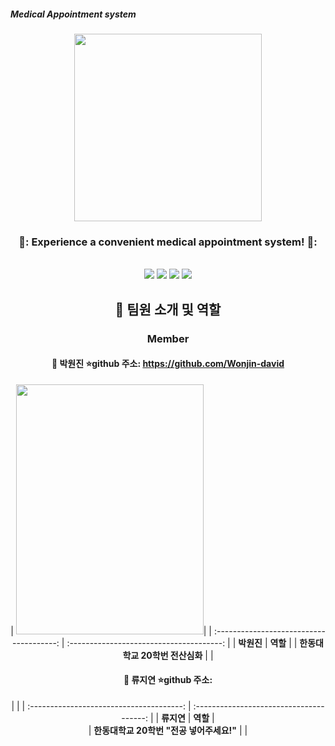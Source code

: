 ##### Medical Appointment system
<div align="center">
<p align="center"><img src="https://user-images.githubusercontent.com/126576242/236626593-7e296aa8-c4f9-4fe3-9ec0-5ca78b489074.png" height="300px" width="300px"></p>
  
### 🏥: Experience a convenient medical appointment system! 🏥:
<br/>
<img src="https://img.shields.io/badge/HTML-E34F26?style=flat&logo=HTML5&logoColor=white"/>
<img src="https://img.shields.io/badge/C-00CCFF?style=flat&logo=C&logoColor=white"/>
<img src="https://img.shields.io/badge/VisualStudioCode-0000FF?style=flat-square&logo=VisualStudioCode&logoColor="black"/>
<img src="https://img.shields.io/badge/Markdown-000000?style=flat-square&logo=Markdown&logoColor="white"/>

## 🚀 팀원 소개 및 역할
### Member
 #### 👦 박원진 ⭐github 주소: https://github.com/Wonjin-david
| <img src="https://user-images.githubusercontent.com/126576242/236665332-2f80adb4-9b32-4a7e-bc93-aca8e4597df4.png" width="300" height="400"/>|
| :--------------------------------------: | :--------------------------------------: |
|             **박원진**              |        **역할**        |
|        **한동대학교 20학번 전산심화**        | |
<br/>

#### 👧 류지연 ⭐github 주소: 
| ![]()|
| :--------------------------------------: | :--------------------------------------: |
|            **류지연**            |        **역할**        |      
|        **한동대학교 20학번 "전공 넣어주세요!"**        | |
